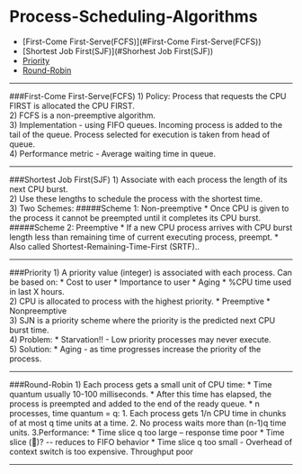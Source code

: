 Process-Scheduling-Algorithms
=============================

* [First-Come First-Serve(FCFS)](#First-Come First-Serve(FCFS))
* [Shortest Job First(SJF)](#Shorhest Job First(SJF))
* [Priority](#Priority)
* [Round-Robin](#Round-Robin)

<hr>
###First-Come First-Serve(FCFS)
1) Policy: Process that requests the CPU FIRST  is allocated the CPU FIRST.<br>
2) FCFS is a non-preemptive algorithm. <br>
3) Implementation - using FIFO queues. Incoming process is added to the tail of the queue. Process selected for execution is taken from head of queue. <br>
4) Performance metric - Average waiting time in queue. <br>
<hr>
###Shortest Job First(SJF)
1) Associate with each process the length of its next CPU burst. <br>
2) Use these lengths to schedule the process with the shortest time. <br>
3) Two Schemes:
#####Scheme 1: Non-preemptive 
  * Once CPU is given to the process it cannot be preempted until it completes its CPU burst. <br>
#####Scheme 2: Preemptive 
  * If a new CPU process arrives with CPU burst length less than remaining time of current executing process, preempt.
  * Also called Shortest-Remaining-Time-First (SRTF).. 
<hr>
###Priority
1) A priority value (integer) is associated with each process. Can be based on:
  * Cost to user 
  * Importance to user 
  * Aging 
  * %CPU time used in last X hours. <br>
2) CPU is allocated to process with the highest priority.
  * Preemptive
  * Nonpreemptive<br>
3) SJN is a priority scheme where the priority is the predicted next CPU burst time. <br>
4) Problem:
  * Starvation!! - Low priority processes may never execute.<br>
5) Solution:
  * Aging - as time progresses increase the priority of the process.<br>
<hr>
###Round-Robin
1) Each process gets a small unit of CPU time:
  * Time quantum usually 10-100 milliseconds.
  * After this time has elapsed, the process is preempted and added to the end of the ready queue.
  * n processes, time quantum = q:
    1. Each process gets 1/n CPU time in chunks of at most q time units at a time. 
    2. No process waits more than (n-1)q time units. 
    3.Performance:
      * Time slice q  too large –  response time poor 
      * Time slice ()? --  reduces to FIFO behavior 
      * Time slice q  too small - Overhead of context switch is too expensive. Throughput poor<br>
<hr>

